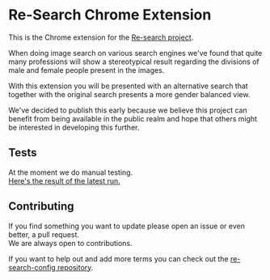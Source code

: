 # Re-Search Chrome Extension

This is the Chrome extension for the [Re-search project](http://semcon.com/re-search/).

When doing image search on various search engines we've found that quite many professions will show a stereotypical result regarding the divisions of male and female people present in the images.

With this extension you will be presented with an alternative search that together with the original search presents a more gender balanced view.

We've decided to publish this early because we believe this project can benefit from being available in the public realm and hope that others might be interested in developing this further.

## Tests
At the moment we do manual testing.  
[Here's the result of the latest run.](TESTS.md)

## Contributing
If you find something you want to update please open an issue or even better, a pull request.   
We are always open to contributions.

If you want to help out and add more terms you can check out the [re-search-config repository](https://github.com/semcon/re-search-config).

